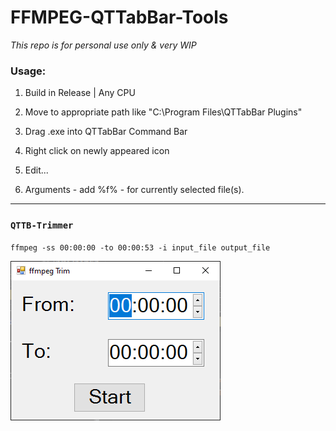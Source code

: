 # FFMPEG-QTTabBar-Tools

*This repo is for personal use only & very WIP*

### Usage:

1. Build in Release | Any CPU

2. Move to appropriate path like "C:\Program Files\QTTabBar Plugins"

3. Drag .exe into QTTabBar Command Bar

4. Right click on newly appeared icon

5. Edit...

6. Arguments - add %f% - for currently selected file(s).

***

### `QTTB-Trimmer`

`ffmpeg -ss 00:00:00 -to 00:00:53 -i input_file output_file`

![SCREENSHOT](https://raw.githubusercontent.com/sjain882/FFMPEG-QTTabBar-Tools/refs/heads/main/Previews/QTTB-Trimmer.png?raw=true)
